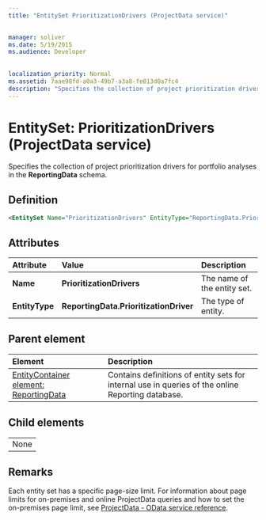 ```yaml
---
title: "EntitySet PrioritizationDrivers (ProjectData service)"

 
manager: soliver
ms.date: 5/19/2015
ms.audience: Developer
 
 
localization_priority: Normal
ms.assetid: 7aae98fd-a0a3-49b7-a3a8-fe013d0a7fc4
description: "Specifies the collection of project prioritization drivers for portfolio analyses in the ReportingData schema."
---
```


# EntitySet: PrioritizationDrivers (ProjectData service)

Specifies the collection of project prioritization drivers for portfolio analyses in the **ReportingData** schema. 
  
## Definition

```XML
<EntitySet Name="PrioritizationDrivers" EntityType="ReportingData.PrioritizationDriver" />

```

## Attributes

|**Attribute**|**Value**|**Description**|
|:-----|:-----|:-----|
|**Name** <br/> |**PrioritizationDrivers** <br/> |The name of the entity set.  <br/> |
|**EntityType** <br/> |**ReportingData.PrioritizationDriver** <br/> |The type of entity.  <br/> |
   
## Parent element

|**Element**|**Description**|
|:-----|:-----|
|[EntityContainer element: ReportingData](entitycontainer-reportingdata-projectdata-service.md) <br/> |Contains definitions of entity sets for internal use in queries of the online Reporting database.  <br/> |
   
## Child elements

||
|:-----|
|None |
   
## Remarks

Each entity set has a specific page-size limit. For information about page limits for on-premises and online ProjectData queries and how to set the on-premises page limit, see [ProjectData - OData service reference](projectdataproject-odata-service-reference.md).
  

